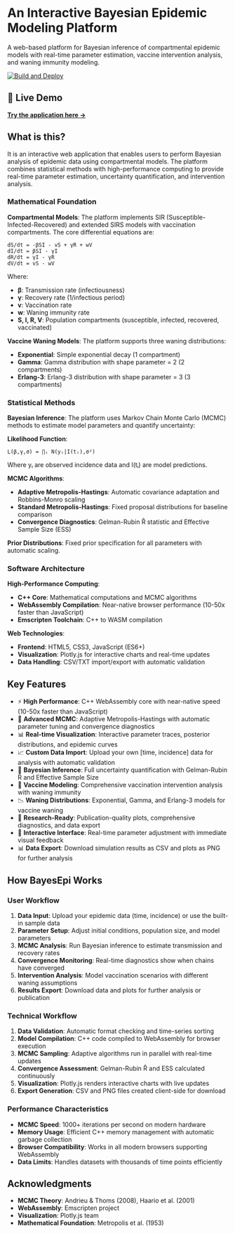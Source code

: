 # An Interactive Bayesian Epidemic Modeling Platform

A web-based platform for Bayesian inference of compartmental epidemic models with real-time parameter estimation, vaccine intervention analysis, and waning immunity modeling.

[![Build and Deploy](https://github.com/dchodge/bayesian-sir-wasm/actions/workflows/deploy.yml/badge.svg)](https://github.com/dchodge/bayesian-sir-wasm/actions/workflows/deploy.yml)

## 🚀 Live Demo

**[Try the application here →](https://dchodge.github.io/bayesian-sir-wasm/)**

## What is this?

It is an interactive web application that enables users to perform Bayesian analysis of epidemic data using compartmental models. The platform combines statistical methods with high-performance computing to provide real-time parameter estimation, uncertainty quantification, and intervention analysis.

### Mathematical Foundation

**Compartmental Models**: The platform implements SIR (Susceptible-Infected-Recovered) and extended SIRS models with vaccination compartments. The core differential equations are:

```
dS/dt = -βSI - vS + γR + wV
dI/dt = βSI - γI  
dR/dt = γI - γR
dV/dt = vS - wV
```

Where:
- **β**: Transmission rate (infectiousness)
- **γ**: Recovery rate (1/infectious period)
- **v**: Vaccination rate
- **w**: Waning immunity rate
- **S, I, R, V**: Population compartments (susceptible, infected, recovered, vaccinated)

**Vaccine Waning Models**: The platform supports three waning distributions:
- **Exponential**: Simple exponential decay (1 compartment)
- **Gamma**: Gamma distribution with shape parameter = 2 (2 compartments)  
- **Erlang-3**: Erlang-3 distribution with shape parameter = 3 (3 compartments)

### Statistical Methods

**Bayesian Inference**: The platform uses Markov Chain Monte Carlo (MCMC) methods to estimate model parameters and quantify uncertainty:

**Likelihood Function**:
```
L(β,γ,σ) = ∏ᵢ N(yᵢ|I(tᵢ),σ²)
```

Where yᵢ are observed incidence data and I(tᵢ) are model predictions.

**MCMC Algorithms**:
- **Adaptive Metropolis-Hastings**: Automatic covariance adaptation and Robbins-Monro scaling
- **Standard Metropolis-Hastings**: Fixed proposal distributions for baseline comparison
- **Convergence Diagnostics**: Gelman-Rubin R̂ statistic and Effective Sample Size (ESS)

**Prior Distributions**: Fixed prior specification for all parameters with automatic scaling.

### Software Architecture

**High-Performance Computing**: 
- **C++ Core**: Mathematical computations and MCMC algorithms
- **WebAssembly Compilation**: Near-native browser performance (10-50x faster than JavaScript)
- **Emscripten Toolchain**: C++ to WASM compilation

**Web Technologies**:
- **Frontend**: HTML5, CSS3, JavaScript (ES6+)
- **Visualization**: Plotly.js for interactive charts and real-time updates
- **Data Handling**: CSV/TXT import/export with automatic validation

## Key Features

- ⚡ **High Performance**: C++ WebAssembly core with near-native speed (10-50x faster than JavaScript)
- 🧠 **Advanced MCMC**: Adaptive Metropolis-Hastings with automatic parameter tuning and convergence diagnostics
- 📊 **Real-time Visualization**: Interactive parameter traces, posterior distributions, and epidemic curves
- 📈 **Custom Data Import**: Upload your own [time, incidence] data for analysis with automatic validation
- 🎯 **Bayesian Inference**: Full uncertainty quantification with Gelman-Rubin R̂ and Effective Sample Size
- 💉 **Vaccine Modeling**: Comprehensive vaccination intervention analysis with waning immunity
- 📉 **Waning Distributions**: Exponential, Gamma, and Erlang-3 models for vaccine waning
- 🔬 **Research-Ready**: Publication-quality plots, comprehensive diagnostics, and data export
- 📱 **Interactive Interface**: Real-time parameter adjustment with immediate visual feedback
- 📊 **Data Export**: Download simulation results as CSV and plots as PNG for further analysis

## How BayesEpi Works

### User Workflow

1. **Data Input**: Upload your epidemic data (time, incidence) or use the built-in sample data
2. **Parameter Setup**: Adjust initial conditions, population size, and model parameters
3. **MCMC Analysis**: Run Bayesian inference to estimate transmission and recovery rates
4. **Convergence Monitoring**: Real-time diagnostics show when chains have converged
5. **Intervention Analysis**: Model vaccination scenarios with different waning assumptions
6. **Results Export**: Download data and plots for further analysis or publication

### Technical Workflow

1. **Data Validation**: Automatic format checking and time-series sorting
2. **Model Compilation**: C++ code compiled to WebAssembly for browser execution
3. **MCMC Sampling**: Adaptive algorithms run in parallel with real-time updates
4. **Convergence Assessment**: Gelman-Rubin R̂ and ESS calculated continuously
5. **Visualization**: Plotly.js renders interactive charts with live updates
6. **Export Generation**: CSV and PNG files created client-side for download

### Performance Characteristics

- **MCMC Speed**: 1000+ iterations per second on modern hardware
- **Memory Usage**: Efficient C++ memory management with automatic garbage collection
- **Browser Compatibility**: Works in all modern browsers supporting WebAssembly
- **Data Limits**: Handles datasets with thousands of time points efficiently

## Acknowledgments

- **MCMC Theory**: Andrieu & Thoms (2008), Haario et al. (2001)
- **WebAssembly**: Emscripten project
- **Visualization**: Plotly.js team
- **Mathematical Foundation**: Metropolis et al. (1953)

